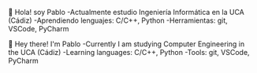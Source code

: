  👋 Hola! soy Pablo
 -Actualmente estudio Ingeniería Informática en la UCA (Cádiz)
 -Aprendiendo lenguajes: C/C++, Python
 -Herramientas: git, VSCode, PyCharm

👋 Hey there! I'm Pablo
-Currently I am studying Computer Engineering in the UCA (Cádiz)
-Learning languages: C/C++, Python
-Tools: git, VSCode, PyCharm
<!---
PabloRT010/PabloRT010 is a ✨ special ✨ repository because its `README.md` (this file) appears on your GitHub profile.
You can click the Preview link to take a look at your changes.
--->
